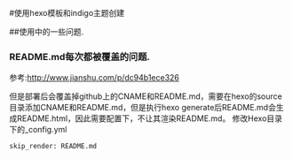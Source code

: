 #使用hexo模板和indigo主题创建


##使用中的一些问题.


### README.md每次都被覆盖的问题.

参考:http://www.jianshu.com/p/dc94b1ece326

但是部署后会覆盖掉github上的CNAME和README.md，需要在hexo的source目录添加CNAME和README.md，但是执行hexo generate后README.md会生成README.html，因此需要配置下，不让其渲染README.md。
修改Hexo目录下的_config.yml

```skip_render: README.md```


